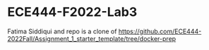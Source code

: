 # ECE444-F2022-Lab3
Fatima Siddiqui and repo is a clone of https://github.com/ECE444-2022Fall/Assignment_1_starter_template/tree/docker-prep
